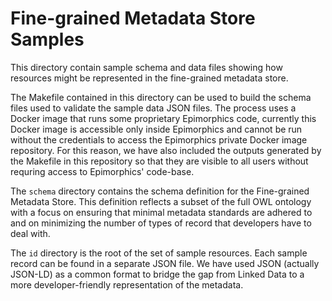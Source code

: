 # Fine-grained Metadata Store Samples

This directory contain sample schema and data files showing how resources might be represented in the fine-grained metadata store.

The Makefile contained in this directory can be used to build the schema files used to validate the sample data JSON files. The process uses a Docker image that runs some proprietary Epimorphics code, currently this Docker image is accessible only inside Epimorphics and cannot be run without the credentials to access the Epimorphics private Docker image repository. For this reason, we have also included the outputs generated by the Makefile in this repository so that they are visible to all users without requring access to Epimorphics' code-base.

The `schema` directory contains the schema definition for the Fine-grained Metadata Store. This definition reflects a subset of the full OWL ontology with a focus on ensuring that minimal metadata standards are adhered to and on minimizing the number of types of record that developers have to deal with.

The `id` directory is the root of the set of sample resources. Each sample record can be found in a separate JSON file. We have used JSON (actually JSON-LD) as a common format to bridge the gap from Linked Data to a more developer-friendly representation of the metadata.